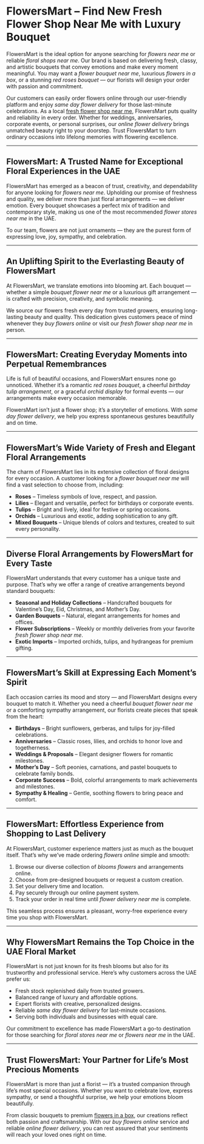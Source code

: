 # FlowersMart – Find New Fresh Flower Shop Near Me with Luxury Bouquet

FlowersMart is the ideal option for anyone searching for *flowers near me* or reliable *floral shops near me*. Our brand is based on delivering fresh, classy, and artistic bouquets that convey emotions and make every moment meaningful. You may want a *flower bouquet near me*, luxurious *flowers in a box*, or a stunning *red roses bouquet* — our florists will design your order with passion and commitment.

Our customers can easily order flowers online through our user-friendly platform and enjoy *same day flower delivery* for those last-minute celebrations. As a local [fresh flower shop near me](https://flowersmart.ae/), FlowersMart puts quality and reliability in every order. Whether for weddings, anniversaries, corporate events, or personal surprises, our *online flower delivery* brings unmatched beauty right to your doorstep. Trust FlowersMart to turn ordinary occasions into lifelong memories with flowering excellence.

---

## FlowersMart: A Trusted Name for Exceptional Floral Experiences in the UAE

FlowersMart has emerged as a beacon of trust, creativity, and dependability for anyone looking for *flowers near me*. Upholding our promise of freshness and quality, we deliver more than just floral arrangements — we deliver emotion. Every bouquet showcases a perfect mix of tradition and contemporary style, making us one of the most recommended *flower stores near me* in the UAE.  

To our team, flowers are not just ornaments — they are the purest form of expressing love, joy, sympathy, and celebration.

---

## An Uplifting Spirit to the Everlasting Beauty of FlowersMart

At FlowersMart, we translate emotions into blooming art. Each bouquet — whether a simple *bouquet flower near me* or a luxurious gift arrangement — is crafted with precision, creativity, and symbolic meaning.  

We source our flowers fresh every day from trusted growers, ensuring long-lasting beauty and quality. This dedication gives customers peace of mind whenever they *buy flowers online* or visit our *fresh flower shop near me* in person.

---

## FlowersMart: Creating Everyday Moments into Perpetual Remembrances

Life is full of beautiful occasions, and FlowersMart ensures none go unnoticed. Whether it’s a romantic *red roses bouquet*, a cheerful *birthday tulip arrangement*, or a graceful *orchid display* for formal events — our arrangements make every occasion memorable.  

FlowersMart isn’t just a flower shop; it’s a storyteller of emotions. With *same day flower delivery*, we help you express spontaneous gestures beautifully and on time.

---

## FlowersMart’s Wide Variety of Fresh and Elegant Floral Arrangements

The charm of FlowersMart lies in its extensive collection of floral designs for every occasion. A customer looking for a *flower bouquet near me* will find a vast selection to choose from, including:

- **Roses** – Timeless symbols of love, respect, and passion.  
- **Lilies** – Elegant and versatile, perfect for birthdays or corporate events.  
- **Tulips** – Bright and lively, ideal for festive or spring occasions.  
- **Orchids** – Luxurious and exotic, adding sophistication to any gift.  
- **Mixed Bouquets** – Unique blends of colors and textures, created to suit every personality.  

---

## Diverse Floral Arrangements by FlowersMart for Every Taste

FlowersMart understands that every customer has a unique taste and purpose. That’s why we offer a range of creative arrangements beyond standard bouquets:

- **Seasonal and Holiday Collections** – Handcrafted bouquets for Valentine’s Day, Eid, Christmas, and Mother’s Day.  
- **Garden Bouquets** – Natural, elegant arrangements for homes and offices.  
- **Flower Subscriptions** – Weekly or monthly deliveries from your favorite *fresh flower shop near me*.  
- **Exotic Imports** – Imported orchids, tulips, and hydrangeas for premium gifting.  

---

## FlowersMart’s Skill at Expressing Each Moment’s Spirit

Each occasion carries its mood and story — and FlowersMart designs every bouquet to match it. Whether you need a cheerful *bouquet flower near me* or a comforting sympathy arrangement, our florists create pieces that speak from the heart:

- **Birthdays** – Bright sunflowers, gerberas, and tulips for joy-filled celebrations.  
- **Anniversaries** – Classic roses, lilies, and orchids to honor love and togetherness.  
- **Weddings & Proposals** – Elegant designer flowers for romantic milestones.  
- **Mother’s Day** – Soft peonies, carnations, and pastel bouquets to celebrate family bonds.  
- **Corporate Success** – Bold, colorful arrangements to mark achievements and milestones.  
- **Sympathy & Healing** – Gentle, soothing flowers to bring peace and comfort.  

---

## FlowersMart: Effortless Experience from Shopping to Last Delivery

At FlowersMart, customer experience matters just as much as the bouquet itself. That’s why we’ve made ordering *flowers online* simple and smooth:

1. Browse our diverse collection of *blooms flowers* and arrangements online.  
2. Choose from pre-designed bouquets or request a custom creation.  
3. Set your delivery time and location.  
4. Pay securely through our online payment system.  
5. Track your order in real time until *flower delivery near me* is complete.  

This seamless process ensures a pleasant, worry-free experience every time you shop with FlowersMart.

---

## Why FlowersMart Remains the Top Choice in the UAE Floral Market

FlowersMart is not just known for its fresh blooms but also for its trustworthy and professional service. Here’s why customers across the UAE prefer us:

- Fresh stock replenished daily from trusted growers.  
- Balanced range of luxury and affordable options.  
- Expert florists with creative, personalized designs.  
- Reliable *same day flower delivery* for last-minute occasions.  
- Serving both individuals and businesses with equal care.  

Our commitment to excellence has made FlowersMart a go-to destination for those searching for *floral stores near me* or *flowers near me* in the UAE.

---

## Trust FlowersMart: Your Partner for Life’s Most Precious Moments

FlowersMart is more than just a florist — it’s a trusted companion through life’s most special occasions. Whether you want to celebrate love, express sympathy, or send a thoughtful surprise, we help your emotions bloom beautifully.  

From classic bouquets to premium [flowers in a box](https://flowersmart.ae/), our creations reflect both passion and craftsmanship. With our *buy flowers online* service and reliable *online flower delivery*, you can rest assured that your sentiments will reach your loved ones right on time.
